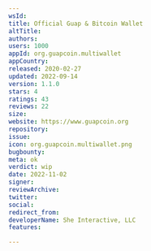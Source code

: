 ```yaml
---
wsId: 
title: Official Guap & Bitcoin Wallet
altTitle: 
authors: 
users: 1000
appId: org.guapcoin.multiwallet
appCountry: 
released: 2020-02-27
updated: 2022-09-14
version: 1.1.0
stars: 4
ratings: 43
reviews: 22
size: 
website: https://www.guapcoin.org
repository: 
issue: 
icon: org.guapcoin.multiwallet.png
bugbounty: 
meta: ok
verdict: wip
date: 2022-11-02
signer: 
reviewArchive: 
twitter: 
social: 
redirect_from: 
developerName: She Interactive, LLC
features: 

---
```



